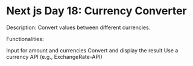 # Next js Day 18: Currency Converter
Description: Convert values between different currencies.

Functionalities:

Input for amount and currencies
Convert and display the result
Use a currency API (e.g., ExchangeRate-API)
